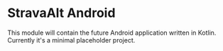 # StravaAlt Android

This module will contain the future Android application written in Kotlin.
Currently it's a minimal placeholder project.
